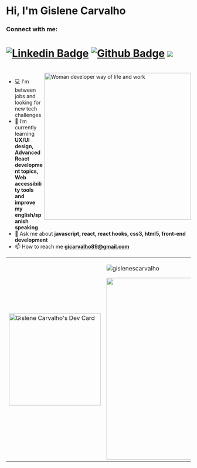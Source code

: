 <h1 align="left">Hi, I'm Gislene Carvalho</h1>

<h3 align="left">Connect with me:</h3> 

# [![Linkedin Badge](https://img.shields.io/badge/-LinkedIn-0077B5?style=flat&logo=Linkedin&logoColor=white&link=https://www.linkedin.com/in/gislenecarvalho/)](https://www.linkedin.com/in/gislenecarvalho/) [![Github Badge](https://img.shields.io/badge/-Github-242A2D?style=flat&logo=Github&logoColor=white&link=https://github.com/gislenescarvalho/)](https://github.com/gislenescarvalho/) ![](https://komarev.com/ghpvc/?username=gislenescarvalho) 

<br />
 
<img align="right" src="https://user-images.githubusercontent.com/62280849/128852791-6fb73a65-29a6-4c5e-84c5-e8372ac2bd77.gif" width="400" alt="Woman developer way of life and work">

 - 💻 I'm between jobs and looking for new tech challenges
- 🌱 I’m currently learning **UX/UI design, Advanced React development topics, Web accessibility tools and improve my english/spanish speaking**
- 💬 Ask me about **javascript, react, react hooks, css3, html5, front-end development**
- 📫 How to reach me **gicarvalho89@gmail.com**     

<center>
 <table>
   <tr>
     <td>
     <a align="left" href="https://app.daily.dev/gscarvalho"><img src="https://api.daily.dev/devcards/f712d2f275d54a45913034c3afb6ee37.png?r=kno" width="250" alt="Gislene Carvalho's Dev Card"/></a> 
   </td>
   <td>
   <p><img align="center" src="https://github-readme-stats.vercel.app/api/top-langs?username=gislenescarvalho&show_icons=true&locale=en&layout=compact"      alt="gislenescarvalho" /></p>
   <img width="495px" align="left" src="https://github-readme-stats.vercel.app/api?username=gislenescarvalho&show_icons=true&count_private=true" />
   </td>
  </tr>   
  </table>
</center>

